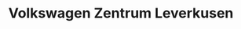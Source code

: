 ---
title: "Volkswagen Zentrum Leverkusen"
url: /leverkusen/volkswagen-zentrum-leverkusen/
shop: Autohaus
---